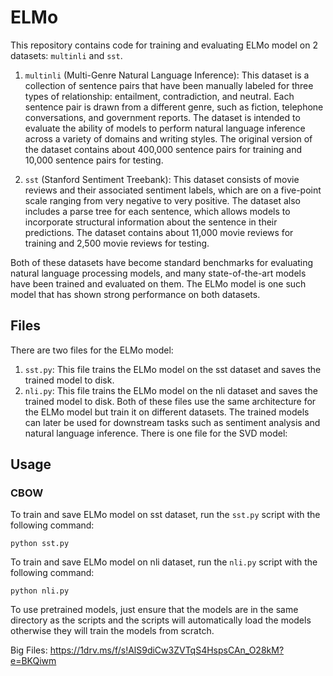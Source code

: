 # ELMo

This repository contains code for training and evaluating ELMo model on 2 datasets: `multinli` and `sst`.

1. `multinli` (Multi-Genre Natural Language Inference): This dataset is a collection of sentence pairs that have been manually labeled for three types of relationship: entailment, contradiction, and neutral. Each sentence pair is drawn from a different genre, such as fiction, telephone conversations, and government reports. The dataset is intended to evaluate the ability of models to perform natural language inference across a variety of domains and writing styles. The original version of the dataset contains about 400,000 sentence pairs for training and 10,000 sentence pairs for testing.

2. `sst` (Stanford Sentiment Treebank): This dataset consists of movie reviews and their associated sentiment labels, which are on a five-point scale ranging from very negative to very positive. The dataset also includes a parse tree for each sentence, which allows models to incorporate structural information about the sentence in their predictions. The dataset contains about 11,000 movie reviews for training and 2,500 movie reviews for testing.

Both of these datasets have become standard benchmarks for evaluating natural language processing models, and many state-of-the-art models have been trained and evaluated on them. The ELMo model is one such model that has shown strong performance on both datasets.

## Files

There are two files for the ELMo model:

1. `sst.py`: This file trains the ELMo model on the sst dataset and saves the trained model to disk.
2. `nli.py`: This file trains the ELMo model on the nli dataset and saves the trained model to disk.
   Both of these files use the same architecture for the ELMo model but train it on different datasets. The trained models can later be used for downstream tasks such as sentiment analysis and natural language inference.
   There is one file for the SVD model:

## Usage

### CBOW

To train and save ELMo model on sst dataset, run the `sst.py` script with the following command:

`python sst.py`

To train and save ELMo model on nli dataset, run the `nli.py` script with the following command:

`python nli.py`

To use pretrained models, just ensure that the models are in the same directory as the scripts and the scripts will automatically load the models otherwise they will train the models from scratch.

Big Files: https://1drv.ms/f/s!AlS9diCw3ZVTqS4HspsCAn_O28kM?e=BKQiwm
